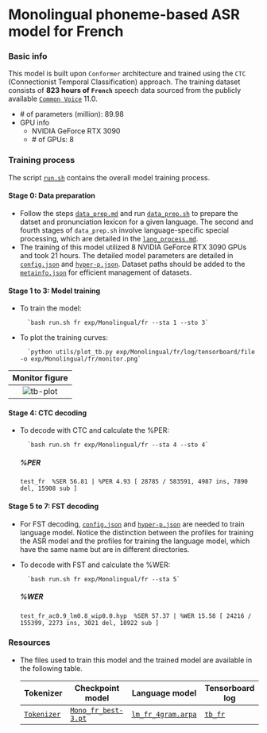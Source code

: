 # Monolingual phoneme-based ASR model for French
### Basic info

This model is built upon `Conformer` architecture and trained using the `CTC` (Connectionist Temporal Classification) approach. The training dataset consists of __823 hours of `French`__ speech data sourced from the publicly available [`Common Voice`](https://commonvoice.mozilla.org/) 11.0.

* \# of parameters (million): 89.98
* GPU info
  * NVIDIA GeForce RTX 3090
  * \# of GPUs: 8

### Training process

The script [`run.sh`](../../../run.sh) contains the overall model training process.

#### Stage 0: Data preparation
* Follow the steps [`data_prep.md`](../../../local/data_prep.md) and run [`data_prep.sh`](../../../local/data_prep.sh) to prepare the datset and pronunciation lexicon for a given language. The second and fourth stages of `data_prep.sh` involve language-specific special processing, which are detailed in the [`lang_process.md`](../../../lang-process/fr/lang_process.md). 
* The training of this model utilized 8 NVIDIA GeForce RTX 3090 GPUs and took 21 hours. The detailed model parameters are detailed in [`config.json`](config.json) and [`hyper-p.json`](hyper-p.json). Dataset paths should be added to the [`metainfo.json`](../../../data/metainfo.json) for efficient management of datasets.

#### Stage 1 to 3: Model training
* To train the model:

        `bash run.sh fr exp/Monolingual/fr --sta 1 --sto 3`
* To plot the training curves:

        `python utils/plot_tb.py exp/Monolingual/fr/log/tensorboard/file -o exp/Monolingual/fr/monitor.png`

|     Monitor figure    |
|:-----------------------:|
|![tb-plot](./monitor.png)|

#### Stage 4: CTC decoding
* To decode with CTC and calculate the %PER:

        `bash run.sh fr exp/Monolingual/fr --sta 4 --sto 4`

    ##### %PER
    ```
    test_fr  %SER 56.81 | %PER 4.93 [ 28785 / 583591, 4987 ins, 7890 del, 15908 sub ]
    ```

#### Stage 5 to 7: FST decoding
* For FST decoding, [`config.json`](./lm/config.json) and [`hyper-p.json`](./lm/hyper-p.json) are needed to train language model. Notice the distinction between the profiles for training the ASR model and the profiles for training the language model, which have the same name but are in different directories.
* To decode with FST and calculate the %WER:

        `bash run.sh fr exp/Monolingual/fr --sta 5`

    ##### %WER
    ```
    test_fr_ac0.9_lm0.8_wip0.0.hyp  %SER 57.37 | %WER 15.58 [ 24216 / 155399, 2273 ins, 3021 del, 18922 sub ]
    ```
### Resources
* The files used to train this model and the trained model are available in the following table. 

    | Tokenizer | Checkpoint model | Language model | Tensorboard log |
    | ----------- | ----------- | ----------- | ----------- |
    | [`Tokenizer`](http://cat-ckpt.oss-cn-beijing.aliyuncs.com/cat-multilingual/cv-lang10/dict/fr/tokenizer.tknz?OSSAccessKeyId=LTAI5tF9KeigLW4UoLbK9vnJ&Expires=2064644817&Signature=QQdPZrUH4Z82EFiONPjdwgwCfdk%3D) | [`Mono_fr_best-3.pt`](https://cat-ckpt.oss-cn-beijing.aliyuncs.com/cat-multilingual/cv-lang10/exp/fr/Mono_fr_best-3.pt) | [`lm_fr_4gram.arpa`](https://cat-ckpt.oss-cn-beijing.aliyuncs.com/cat-multilingual/cv-lang10/exp/fr/lm_fr_4gram.arpa) | [`tb_fr`](https://cat-ckpt.oss-cn-beijing.aliyuncs.com/cat-multilingual/cv-lang10/exp/fr/tb_log_fr.tar.gz) |